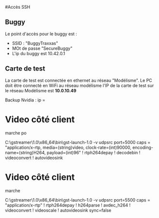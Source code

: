 #Accès SSH 

## Buggy 

Le point d'accès pour le buggy est : 

* SSID : "BuggyTraxxas"
* MOt de passe "SecureBuggy"
* L'ip du buggy est  10.42.0.1

## Carte de test

La carte de test est connectée en ethernet au réseau "Modélisme". Le PC doit être connecté en WiFi au réseau modélisme l'IP de la carte de test sur le réseau Modélisme est **10.0.10.49** 

Backup Nvidia : ip = 

# Video côté client
marche po

C:\gstreamer\1.0\x86_64\bin\gst-launch-1.0 -v udpsrc port=5000 caps = "application/x-rtp, media=(string)video, clock-rate=(int)90000, encoding-name=(string)H264, payload=(int)96" ! rtph264depay ! decodebin ! videoconvert ! autovideosink

# Video côté client
marche

C:\gstreamer\1.0\x86_64\bin\gst-launch-1.0 -v udpsrc port=5500 caps = "application/x-rtp" ! rtph264depay ! h264parse ! avdec_h264 ! videoconvert ! videoscale ! autovideosink sync=false
    